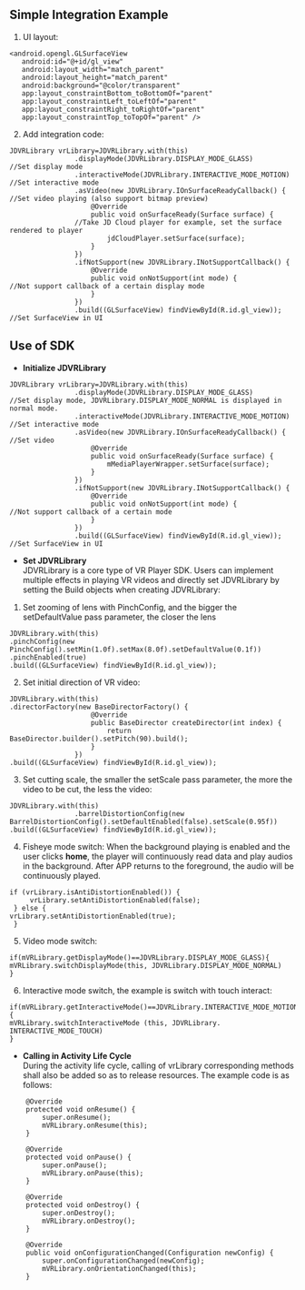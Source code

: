 ## Simple Integration Example

1. UI layout:  
```
<android.opengl.GLSurfaceView
   android:id="@+id/gl_view"
   android:layout_width="match_parent"
   android:layout_height="match_parent"
   android:background="@color/transparent"
   app:layout_constraintBottom_toBottomOf="parent"
   app:layout_constraintLeft_toLeftOf="parent"
   app:layout_constraintRight_toRightOf="parent"
   app:layout_constraintTop_toTopOf="parent" />
```
2. Add integration code:  
```  
JDVRLibrary vrLibrary=JDVRLibrary.with(this)
                .displayMode(JDVRLibrary.DISPLAY_MODE_GLASS)
//Set display mode
                .interactiveMode(JDVRLibrary.INTERACTIVE_MODE_MOTION)
//Set interactive mode
                .asVideo(new JDVRLibrary.IOnSurfaceReadyCallback() {
//Set video playing (also support bitmap preview)
                    @Override
                    public void onSurfaceReady(Surface surface) {
				//Take JD Cloud player for example, set the surface rendered to player
                        jdCloudPlayer.setSurface(surface);
                    }
                })
                .ifNotSupport(new JDVRLibrary.INotSupportCallback() {
                    @Override
                    public void onNotSupport(int mode) {
//Not support callback of a certain display mode
                    }
                })
                .build((GLSurfaceView) findViewById(R.id.gl_view));
//Set SurfaceView in UI
```  

## Use of SDK

* **Initialize JDVRLibrary**  
```
JDVRLibrary vrLibrary=JDVRLibrary.with(this)
                .displayMode(JDVRLibrary.DISPLAY_MODE_GLASS)
//Set display mode, JDVRLibrary.DISPLAY_MODE_NORMAL is displayed in normal mode.
                .interactiveMode(JDVRLibrary.INTERACTIVE_MODE_MOTION)
//Set interactive mode
                .asVideo(new JDVRLibrary.IOnSurfaceReadyCallback() {
//Set video
                    @Override
                    public void onSurfaceReady(Surface surface) {
                        mMediaPlayerWrapper.setSurface(surface);
                    }
                })
                .ifNotSupport(new JDVRLibrary.INotSupportCallback() {
                    @Override
                    public void onNotSupport(int mode) {
//Not support callback of a certain mode
                    }
                })
                .build((GLSurfaceView) findViewById(R.id.gl_view));
//Set SurfaceView in UI
```
* **Set JDVRLibrary**  
JDVRLibrary is a core type of VR Player SDK. Users can implement multiple effects in playing VR videos and directly set JDVRLibrary by setting the Build objects when creating JDVRLibrary:
1. Set zooming of lens with PinchConfig, and the bigger the setDefaultValue pass parameter, the closer the lens 
```
JDVRLibrary.with(this)
.pinchConfig(new PinchConfig().setMin(1.0f).setMax(8.0f).setDefaultValue(0.1f))
.pinchEnabled(true)
.build((GLSurfaceView) findViewById(R.id.gl_view));
```
2. Set initial direction of VR video:   
```
JDVRLibrary.with(this)
.directorFactory(new BaseDirectorFactory() {
                    @Override
                    public BaseDirector createDirector(int index) {
                        return BaseDirector.builder().setPitch(90).build();
                    }
                })
.build((GLSurfaceView) findViewById(R.id.gl_view));
```
3. Set cutting scale, the smaller the setScale pass parameter, the more the video to be cut, the less the video: 
```
JDVRLibrary.with(this)
                .barrelDistortionConfig(new BarrelDistortionConfig().setDefaultEnabled(false).setScale(0.95f))
.build((GLSurfaceView) findViewById(R.id.gl_view));
```
4. Fisheye mode switch:
When the background playing is enabled and the user clicks **home**, the player will continuously read data and play audios in the background. After APP returns to the foreground, the audio will be continuously played.  
```
if (vrLibrary.isAntiDistortionEnabled()) {
     vrLibrary.setAntiDistortionEnabled(false);
 } else { 
vrLibrary.setAntiDistortionEnabled(true);
 }
```
5. Video mode switch:  
```
if(mVRLibrary.getDisplayMode()==JDVRLibrary.DISPLAY_MODE_GLASS){
mVRLibrary.switchDisplayMode(this, JDVRLibrary.DISPLAY_MODE_NORMAL)
}
```
6. Interactive mode switch, the example is switch with touch interact: 
```
if(mVRLibrary.getInteractiveMode()==JDVRLibrary.INTERACTIVE_MODE_MOTION){
mVRLibrary.switchInteractiveMode (this, JDVRLibrary. INTERACTIVE_MODE_TOUCH)
}
```

* **Calling in Activity Life Cycle**  
During the activity life cycle, calling of vrLibrary corresponding methods shall also be added so as to release resources. The example code is as follows:  
```
    @Override
    protected void onResume() {
        super.onResume();
        mVRLibrary.onResume(this);
    }

    @Override
    protected void onPause() {
        super.onPause();
        mVRLibrary.onPause(this);
    }

    @Override
    protected void onDestroy() {
        super.onDestroy();
        mVRLibrary.onDestroy();
    }

    @Override
    public void onConfigurationChanged(Configuration newConfig) {
        super.onConfigurationChanged(newConfig);
        mVRLibrary.onOrientationChanged(this);
    }
```
